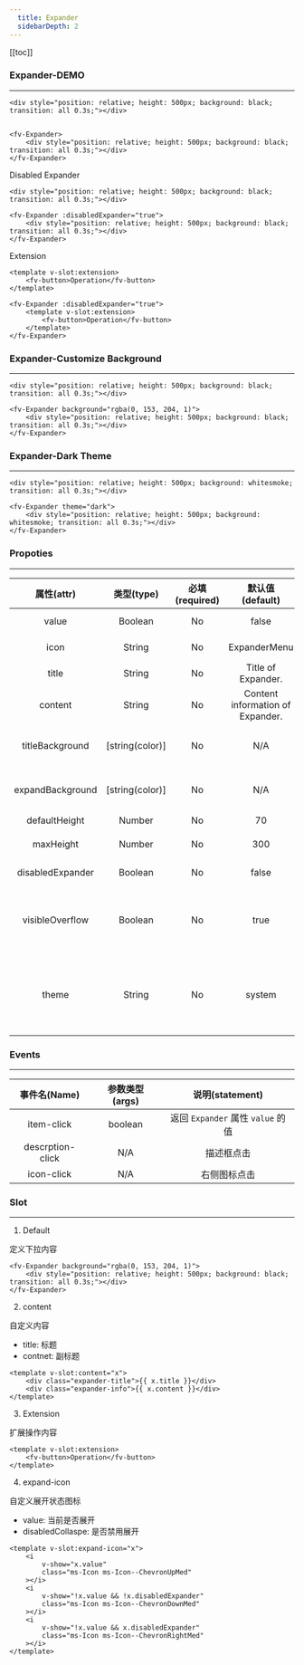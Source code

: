 ```yaml
---
  title: Expander
  sidebarDepth: 2
---
```

  
[[toc]]

### Expander-DEMO
--- 

<div>    
<ClientOnly>
<fv-Expander>

    <div style="position: relative; height: 500px; background: black; transition: all 0.3s;"></div>

</fv-Expander>
</ClientOnly>
</div>

```vue

<fv-Expander>
    <div style="position: relative; height: 500px; background: black; transition: all 0.3s;"></div>
</fv-Expander>
```

Disabled Expander

<div>
<ClientOnly>
<fv-Expander :disabledExpander="true">

    <div style="position: relative; height: 500px; background: black; transition: all 0.3s;"></div>

</fv-Expander>
</ClientOnly>
</div>

```vue
<fv-Expander :disabledExpander="true">
    <div style="position: relative; height: 500px; background: black; transition: all 0.3s;"></div>
</fv-Expander>
```

Extension

<div>
<ClientOnly>
<fv-Expander :disabledExpander="true">

    <template v-slot:extension>
        <fv-button>Operation</fv-button>
    </template>

</fv-Expander>
</ClientOnly>
</div>

```vue
<fv-Expander :disabledExpander="true">
    <template v-slot:extension>
        <fv-button>Operation</fv-button>
    </template>
</fv-Expander>
```

### Expander-Customize Background

---

<div>
<ClientOnly>
<fv-Expander background="rgba(0, 153, 204, 1)">

    <div style="position: relative; height: 500px; background: black; transition: all 0.3s;"></div>

</fv-Expander>
</ClientOnly>
</div>

```vue
<fv-Expander background="rgba(0, 153, 204, 1)">
    <div style="position: relative; height: 500px; background: black; transition: all 0.3s;"></div>
</fv-Expander>
```

### Expander-Dark Theme

---

<div>
<ClientOnly>
<fv-Expander theme="dark">

    <div style="position: relative; height: 500px; background: whitesmoke; transition: all 0.3s;"></div>

</fv-Expander>
</ClientOnly>
</div>

```vue
<fv-Expander theme="dark">
    <div style="position: relative; height: 500px; background: whitesmoke; transition: all 0.3s;"></div>
</fv-Expander>
```

### Propoties

---
|    属性(attr)    |   类型(type)    | 必填(required) |         默认值(default)          |                      说明(statement)                      |
|:----------------:|:---------------:|:--------------:|:--------------------------------:|:---------------------------------------------------------:|
|      value       |     Boolean     |       No       |              false               |                    是否展开 `Expander`                    |
|       icon       |     String      |       No       |           ExpanderMenu           |                   Icon with Fabric-Icon                   |
|      title       |     String      |       No       |        Title of Expander.        |                           标题                            |
|     content      |     String      |       No       | Content information of Expander. |                        副标题信息                         |
| titleBackground  | [string(color)] |       No       |               N/A                |                  客制化 `Expander` 背景                   |
| expandBackground | [string(color)] |       No       |               N/A                |                  客制化 `Expander` 背景                   |
|  defaultHeight   |     Number      |       No       |                70                |                         默认高度                          |
|    maxHeight     |     Number      |       No       |               300                |                       展开最大高度                        |
| disabledExpander |     Boolean     |       No       |              false               |                    禁用展开 `Expander`                    |
| visibleOverflow  |     Boolean     |       No       |               true               |       在禁用展开 `Expander` , 允许overflow内容显示        |
|      theme       |     String      |       No       |              system              | 主题样式, 包含`light`, `dark`, `system`, `custom`几种样式 |

### Events

---
|   事件名(Name)   | 参数类型(args) |          说明(statement)          |
|:----------------:|:--------------:|:---------------------------------:|
|    item-click    |    boolean     | 返回 `Expander` 属性 `value` 的值 |
| descrption-click |      N/A       |            描述框点击             |
|    icon-click    |      N/A       |           右侧图标点击            |
  

### Slot

---

1. Default

定义下拉内容

```vue
<fv-Expander background="rgba(0, 153, 204, 1)">
    <div style="position: relative; height: 500px; background: black; transition: all 0.3s;"></div>
</fv-Expander>
```

2. content

自定义内容

* title: 标题
* contnet: 副标题

```vue
<template v-slot:content="x">
    <div class="expander-title">{{ x.title }}</div>
    <div class="expander-info">{{ x.content }}</div>
</template>
```

3. Extension

扩展操作内容

```vue
<template v-slot:extension>
    <fv-button>Operation</fv-button>
</template>
```


4. expand-icon

自定义展开状态图标

* value: 当前是否展开
* disabledCollaspe: 是否禁用展开

```vue
<template v-slot:expand-icon="x">
    <i
        v-show="x.value"
        class="ms-Icon ms-Icon--ChevronUpMed"
    ></i>
    <i
        v-show="!x.value && !x.disabledExpander"
        class="ms-Icon ms-Icon--ChevronDownMed"
    ></i>
    <i
        v-show="!x.value && x.disabledExpander"
        class="ms-Icon ms-Icon--ChevronRightMed"
    ></i>
</template>
```
